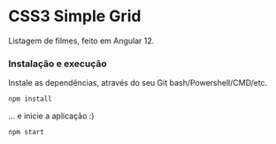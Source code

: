 # CSS3 Simple Grid

Listagem de filmes, feito em Angular 12.

### Instalação e execução

Instale as dependências, através do seu Git bash/Powershell/CMD/etc.
```bash
npm install
```
... e inicie a aplicação :)
```bash
npm start
```
